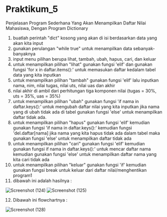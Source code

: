 # Praktikum_5
Penjelasan Program Sederhana Yang Akan Menampilkan Daftar Nilai Mahasiswa, Dengan Program Dictionary
1. buatlah perintah "dict" kosong  yang akan di isi berdasarkan data yang akan kita input
2. gunakan perulangan "while true" untuk menampilkan data sebanyak-banyaknya
3. input menu pilihan berupa lihat, tambah, ubah, hapus, cari, dan keluar
4. untuk menampilkan pilihan "lihat" gunakan fungsi 'elif' dan gunakan fungsi 'for x in daftar.items():' untuk memasukan daftar kedalam tabel data yang kita inputkan
5. untuk menampilkan pilihan "tambah" gunakan fungsi 'elif' lalu inputkan nama, nim, nilai tugas, nilai uts, nilai uas dan akhir
6. nilai akhir di ambil dari perhitungan tiga komponen nilai (tugas = 30%, uts = 35%, uas = 35%)
7. untuk menampilkan pilihan "ubah" gunakan fungsi 'if nama in daftar.keys():' untuk mengubah daftar nilai yang kita inputkan jika nama yang di ubah tidak ada di tabel gunakan fungsi 'else' untuk menampilkan daftar tidak ada.
8. untuk menampilkan pilihan "hapus" gunakan fungsi 'elif' kemudian gunakan fungsi 'if nama in daftar.keys():' kemudian fungsi 'del.daftar[nama] jika nama yang kita hapus tidak ada dalam tabel maka gunakan fungsi 'else' untuk menampilkan daftar tidak ada
9. untuk menampilkan pilihan "cari" gunakan fungsi 'elif' kemudian gunakan fungsi if nama in daftar.keys():' untuk mencar daftar nama kemudian gunakan fungsi 'else' untuk menampilkan daftar nama yang kita cari tidak ada
10. untuk menampilkan pilihan "keluar" gunakan fungsi 'if' kemudian gunakan fungsi break untuk keluar dari daftar nilai/menghentikan program1
11. dibawah ini adalah hasilnya :

![Screenshot (124)](https://user-images.githubusercontent.com/56973033/70253564-0692eb80-17b6-11ea-8b04-a08ecf079616.png)
![Screenshot (125)](https://user-images.githubusercontent.com/56973033/70253618-18748e80-17b6-11ea-8f49-87eb23936b66.png)

12. Dibawah ini flowchartnya :

![Screenshot (128)](https://user-images.githubusercontent.com/56973033/70339850-30194900-1882-11ea-8f7a-44e376ed7791.png)

